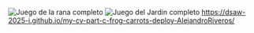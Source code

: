 ![Juego de la rana completo](https://github.com/user-attachments/assets/9b746dfe-6c67-41b0-969c-6ae37c70cdd5)
![Juego del Jardin completo](https://github.com/user-attachments/assets/ddff0a70-6e12-4d5c-903a-1d23219caaed)
https://dsaw-2025-i.github.io/my-cv-part-c-frog-carrots-deploy-AlejandroRiveros/
